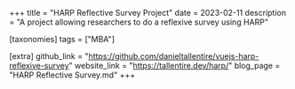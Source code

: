 +++
title = "HARP Reflective Survey Project"
date = 2023-02-11
description = "A project allowing researchers to do a reflexive survey using HARP"

[taxonomies]
tags = ["MBA"]

[extra]
github_link = "https://github.com/danieltallentire/vuejs-harp-reflexive-survey"
website_link = "https://tallentire.dev/harp/"
blog_page = "HARP Reflective Survey.md"
+++